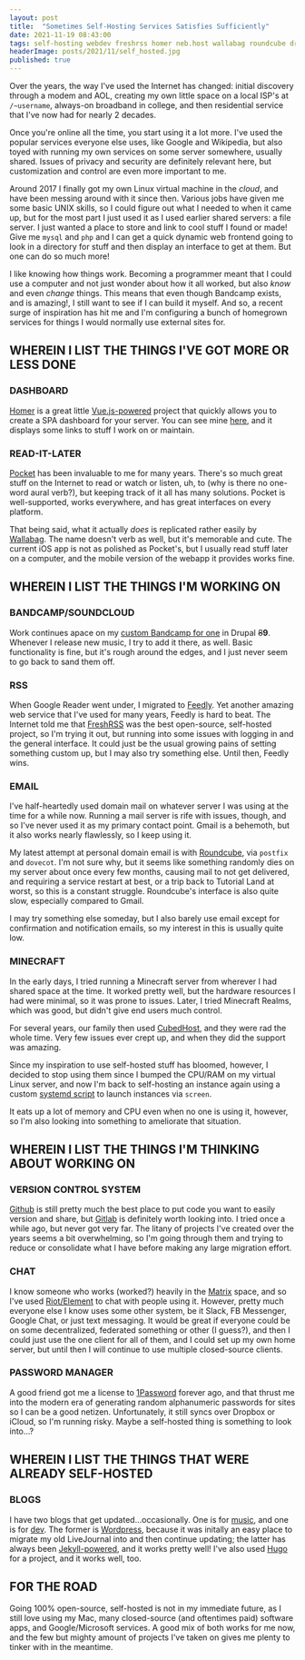 ```yaml
---
layout: post
title:  "Sometimes Self-Hosting Services Satisfies Sufficiently"
date: 2021-11-19 08:43:00
tags: self-hosting webdev freshrss homer neb.host wallabag roundcube drupal linode vue-js minecraft wordpress jekyll-rb hugo
headerImage: posts/2021/11/self_hosted.jpg
published: true
---
```


Over the years, the way I've used the Internet has changed: initial discovery through a modem and AOL, creating my own little space on a local ISP's at `/~username`, always-on broadband in college, and then residential service that I've now had for nearly 2 decades.

Once you're online all the time, you start using it a lot more. I've used the popular services everyone else uses, like Google and Wikipedia, but also toyed with running my own services on some server somewhere, usually shared. Issues of privacy and security are definitely relevant here, but customization and control are even more important to me.

<!--more-->

Around 2017 I finally got my own Linux virtual machine in the _cloud_, and have been messing around with it since then. Various jobs have given me some basic UNIX skills, so I could figure out what I needed to when it came up, but for the most part I just used it as I used earlier shared servers: a file server. I just wanted a place to store and link to cool stuff I found or made! Give me `mysql` and `php` and I can get a quick dynamic web frontend going to look in a directory for stuff and then display an interface to get at them. But one can do so much more!

I like knowing how things work. Becoming a programmer meant that I could use a computer and not just wonder about how it all worked, but also _know_ and even _change_ things. This means that even though Bandcamp exists, and is amazing!, I still want to see if I can build it myself. And so, a recent surge of inspiration has hit me and I'm configuring a bunch of homegrown services for things I would normally use external sites for.

## WHEREIN I LIST THE THINGS I'VE GOT MORE OR LESS DONE

### DASHBOARD

[Homer](https://github.com/bastienwirtz/homer) is a great little [Vue.js-powered](https://vuejs.org) project that quickly allows you to create a SPA dashboard for your server. You can see mine [here](https://neb.host), and it displays some links to stuff I work on or maintain.

### READ-IT-LATER

[Pocket](https://getpocket.com) has been invaluable to me for many years. There's so much great stuff on the Internet to read or watch or listen, uh, to (why is there no one-word aural verb?), but keeping track of it all has many solutions. Pocket is well-supported, works everywhere, and has great interfaces on every platform.

That being said, what it actually _does_ is replicated rather easily by [Wallabag](https://www.wallabag.it). The name doesn't verb as well, but it's memorable and cute. The current iOS app is not as polished as Pocket's, but I usually read stuff later on a computer, and the mobile version of the webapp it provides works fine.

## WHEREIN I LIST THE THINGS I'M WORKING ON

### BANDCAMP/SOUNDCLOUD

Work continues apace on my [custom Bandcamp for one](https://music.nebyoolae.com) in Drupal ~~8~~**9**. Whenever I release new music, I try to add it there, as well. Basic functionality is fine, but it's rough around the edges, and I just never seem to go back to sand them off.

### RSS

When Google Reader went under, I migrated to [Feedly](https://feedly.com). Yet another amazing web service that I've used for many years, Feedly is hard to beat. The Internet told me that [FreshRSS](https://freshrss.org) was the best open-source, self-hosted project, so I'm trying it out, but running into some issues with logging in and the general interface. It could just be the usual growing pains of setting something custom up, but I may also try something else. Until then, Feedly wins.

### EMAIL

I've half-heartedly used domain mail on whatever server I was using at the time for a while now. Running a mail server is rife with issues, though, and so I've never used it as my primary contact point. Gmail is a behemoth, but it also works nearly flawlessly, so I keep using it.

My latest attempt at personal domain email is with [Roundcube](https://roundcube.net), via `postfix` and `dovecot`. I'm not sure why, but it seems like something randomly dies on my server about once every few months, causing mail to not get delivered, and requiring a service restart at best, or a trip back to Tutorial Land at worst, so this is a constant struggle. Roundcube's interface is also quite slow, especially compared to Gmail.

I may try something else someday, but I also barely use email except for confirmation and notification emails, so my interest in this is usually quite low.

### MINECRAFT

In the early days, I tried running a Minecraft server from wherever I had shared space at the time. It worked pretty well, but the hardware resources I had were minimal, so it was prone to issues. Later, I tried Minecraft Realms, which was good, but didn't give end users much control.

For several years, our family then used [CubedHost](https://cubedhost.com), and they were rad the whole time. Very few issues ever crept up, and when they did the support was amazing.

Since my inspiration to use self-hosted stuff has bloomed, however, I decided to stop using them since I bumped the CPU/RAM on my virtual Linux server, and now I'm back to self-hosting an instance again using a custom [systemd script](https://gist.github.com/justinjahn/4fe65b552b0622662420928cc8ffc7c0) to launch instances via `screen`.

It eats up a lot of memory and CPU even when no one is using it, however, so I'm also looking into something to ameliorate that situation.

## WHEREIN I LIST THE THINGS I'M THINKING ABOUT WORKING ON

### VERSION CONTROL SYSTEM

[Github](https://github.com) is still pretty much the best place to put code you want to easily version and share, but [Gitlab](https://gitlab.com) is definitely worth looking into. I tried once a while ago, but never got very far. The litany of projects I've created over the years seems a bit overwhelming, so I'm going through them and trying to reduce or consolidate what I have before making any large migration effort.

### CHAT

I know someone who works (worked?) heavily in the [Matrix](https://matrix.io) space, and so I've used [Riot/Element](https://element.io) to chat with people using it. However, pretty much everyone else I know uses some other system, be it Slack, FB Messenger, Google Chat, or just text messaging. It would be great if everyone could be on some decentralized, federated something or other (I guess?), and then I could just use the one client for all of them, and I could set up my own home server, but until then I will continue to use multiple closed-source clients.

### PASSWORD MANAGER

A good friend got me a license to [1Password](https://1password.com) forever ago, and that thrust me into the modern era of generating random alphanumeric passwords for sites so I can be a good netizen. Unfortunately, it still syncs over Dropbox or iCloud, so I'm running risky. Maybe a self-hosted thing is something to look into...?

## WHEREIN I LIST THE THINGS THAT WERE ALREADY SELF-HOSTED

### BLOGS

I have two blogs that get updated...occasionally. One is for [music](https://blog.nebyoolae.com), and one is for [dev](https://codaname.neb.host). The former is [Wordpress](https://wordpress.org), because it was initally an easy place to migrate my old LiveJournal into and then continue updating; the latter has always been [Jekyll-powered](https://jekyllrb.com), and it works pretty well! I've also used [Hugo](https://gohugo.io) for a project, and it works well, too.

## FOR THE ROAD

Going 100% open-source, self-hosted is not in my immediate future, as I still love using my Mac, many closed-source (and oftentimes paid) software apps, and Google/Microsoft services. A good mix of both works for me now, and the few but mighty amount of projects I've taken on gives me plenty to tinker with in the meantime.
